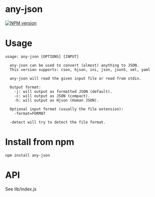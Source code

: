 # any-json

[![NPM version](https://img.shields.io/npm/v/any-json.svg?style=flat-square)](http://www.npmjs.com/package/any-json)

# Usage

```
usage: any-json [OPTIONS] [INPUT]

  any-json can be used to convert (almost) anything to JSON.
  This version supports: cson, hjson, ini, json, json5, xml, yaml

  any-json will read the given input file or read from stdin.

  Output format:
    -j: will output as formatted JSON (default).
    -c: will output as JSON (compact).
    -h: will output as Hjson (Human JSON).

  Optional input format (usually the file extension):
    -format=FORMAT

  -detect will try to detect the file format.
```

# Install from npm

```
npm install any-json
```

# API

See lib/index.js
